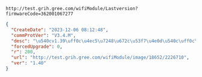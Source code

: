 `http://test.grih.gree.com/wifiModule/Lastversion?firmwareCode=362001067277`

```json
{
  "CreateDate": "2023-12-06 08:12:48",
  "commProtVer": "V3.4.M",
  "desc": "\u540cv1.39\uff0c\u4ec5\u7248\u672c\u53f7\u4e0d\u540c\uff0c\u4f9bota\u6d4b\u8bd5",
  "forcedUpgrade": 0,
  "r": 200,
  "url": "http://test.grih.gree.com/wifiModule/image/18652/2226710",
  "ver": "1.40"
}
```